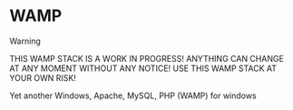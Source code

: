 # WAMP
> [!WARNING]
> THIS WAMP STACK IS A WORK IN PROGRESS! ANYTHING CAN CHANGE AT ANY MOMENT WITHOUT ANY NOTICE! USE THIS WAMP STACK AT YOUR OWN RISK!

Yet another Windows, Apache, MySQL, PHP (WAMP) for windows
